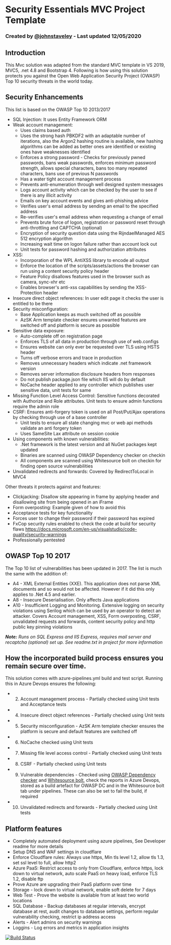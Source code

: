 # Security Essentials MVC Project Template

### Created by <a href="https://twitter.com/intent/follow?original_referer=https%3A%2F%2Fabout.twitter.com%2Fresources%2Fbuttons&amp;region=follow_link&amp;screen_name=johnstaveley&amp;tw_p=followbutton&amp;variant=2.0">@johnstaveley</a> - Last updated 12/05/2020

## Introduction
This Mvc solution was adapted from the standard MVC template in VS 2019, MVC5, .net 4.8 and Bootstrap 4. Following is how using this solution protects you against the Open Web Application Security Project (OWASP) Top 10 security threats in the world today.

## Security Enhancements
This list is based on the OWASP Top 10 2013/2017
* SQL Injection: It uses Entity Framework ORM
* Weak account management: 
	+ Uses claims based auth
	+ Uses the strong hash PBKDF2 with an adaptable number of iterations, also the Argon2 hashing routine is available, new hashing algorithms can be added as better ones are identified or existing ones have weaknesses identified
	+ Enforces a strong password - Checks for previously pwned passwords, bans weak passwords, enforces minimum password strength, allows special characters, bans too many repeated characters, bans use of previous N passwords
	+ Has a water tight account management process
	+ Prevents anti-enumeration through well designed system messages
	+ Logs account activity which can be checked by the user to see if there is any illicit activity
	+ Emails on key account events and gives anti-phishing advice
	+ Verifies user's email address by sending an email to the specified address
	+ Re-verifies user's email address when requesting a change of email
	+ Prevents brute force of logon, registration or password reset through anti-throttling and CAPTCHA (optional)
	+ Encryption of security question data using the RijndaelManaged AES 512 encryption algorithm
	+ Increasing wait time on logon failure rather than account lock out
	+ Unit tests for password hashing and authorization attributes
* XSS:
	+ Incorporation of the WPL AntiXSS library to encode all output
	+ Enforce the location of the scripts/assets/actions the browser can run using a content security policy header
	+ Feature Policy disallows features used in the browser such as camera, sync-xhr etc
	+ Enables browser's anti-xss capabilities by sending the XSS-Protection header
* Insecure direct object references: In user edit page it checks the user is entitled to be there
* Security misconfiguration:
	+ Base Application keeps as much switched off as possible
    + AzSK Arm template checker ensures unwanted features are switched off and platform is secure as possible
* Sensitive data exposure: 
	+ Auto-complete off on registration page
	+ Enforces TLS of all data in production through use of web.configs
	+ Ensures website can only ever be requested over TLS using HSTS header
	+ Turns off verbose errors and trace in production
	+ Removes unnecessary headers which indicate .net framework version
	+ Removes server information disclosure headers from responses
	+ Do not publish package.json file which IIS will do by default
	+ NoCache header applied to any controller which publishes user sensitive data, unit tests for same
* Missing Function Level Access Control: Sensitive functions decorated with Authorize and Role attributes. Unit tests to ensure admin functions require the admin role
* CSRF: Ensures anti-forgery token is used on all Post/Put/Ajax operations by checking through use of a base controller
    + Unit tests to ensure all state changing mvc or web api methods validate an anti forgery token
	+ Uses SameSite Lax attribute on session cookie
* Using components with known vulnerabilities: 
    + .Net framework is the latest version and all NuGet packages kept updated
	+ Binaries are scanned using OWASP Dependency checker on checkin
	+ All components are scanned using Whitesource bolt on checkin for finding open source vulnerabilities
* Unvalidated redirects and forwards: Covered by RedirectToLocal in MVC4

Other threats it protects against and features:

* Clickjacking: Disallow site appearing in frame by applying header and disallowing site from being opened in an iFrame
* Form overposting: Example given of how to avoid this
* Acceptance tests for key functionality
* Forces user to change their password if their password has expired
* FxCop security rules enabled to check the code at build for security flaws https://docs.microsoft.com/en-us/visualstudio/code-quality/security-warnings
* Professionally pentested

## OWASP Top 10 2017
The Top 10 list of vulnerabilities has been updated in 2017. The list is much the same with the addition of:
* A4 - XML External Entities (XXE). This application does not parse XML documents and so would not be affected. However if it did this only applies to .Net 4.5 and earlier.
* A8 - Insecure Deserialisation. Only affects Java applications
* A10 - Insufficient Logging and Monitoring. Extensive logging on security violations using Serilog which can be used by an operator to detect an attacker. Covers Account management, XSS, Form overposting, CSRF, unvalidated requests and forwards, content security policy and http public key pinning violations

***Note:** Runs on SQL Express and IIS Express, requires mail server and recaptcha (optional) set up. See readme.txt in project for more information*

## How the incorporated build process ensures you remain secure over time.
This solution comes with azure-pipelines.yml build and test script. Running this in Azure Devops ensures the following:
* 2. Account management process - Partially checked using Unit tests and Acceptance tests
* 4. Insecure direct object references - Partially checked using Unit tests
* 5. Security misconfiguration - AzSK Arm template checker ensures the platform is secure and default features are switched off
* 6. NoCache checked using Unit tests
* 7. Missing file level access control - Partially checked using Unit tests
* 8. CSRF - Partially checked using Unit tests
* 9. Vulnerable dependencies - Checked using <a href="https://www.owasp.org/index.php/OWASP_Dependency_Check" target="_blank">OWASP Dependency checker</a> and <a href="https://bolt.whitesourcesoftware.com/" target="_blank">Whitesource bolt</a>, check the reports in Azure Devops, stored as a build artefact for OWASP DC and in the Whitesource bolt tab under pipelines. These can also be set to fail the build, if required</li>
* 10. Unvalidated redirects and forwards - Partially checked using Unit tests

## Platform features
* Completely automated deployment using azure pipelines, See Developer readme for more details
* Setup DNS and WAF settings in cloudflare
* Enforce Cloudflare rules: Always use https, Min tls level 1.2, allow tls 1.3, set ssl level to full, allow http2
* Azure PaaS: Restrict access to only from Cloudflare, enforce https, lock down to virtual network, auto scale PaaS on heavy load, enforce TLS 1.2, disable ftp
* Prove Azure are upgrading their PaaS platform over time
* Storage - lock down to virtual network, enable soft delete for 7 days
* Web Test - Prove the website is available from at least two world locations
* SQL Database - Backup databases at regular intervals, encrypt database at rest, audit changes to database settings, perform regular vulnerability checking, restrict ip address access
* Alerts - Alert admins on security warnings
* Loggins - Log errors and metrics in application insights

[![Build Status](https://johnstaveley.visualstudio.com/Security%20Essentials/_apis/build/status/johnstaveley.SecurityEssentials?branchName=master)](https://johnstaveley.visualstudio.com/Security%20Essentials/_build/latest?definitionId=6&branchName=master)